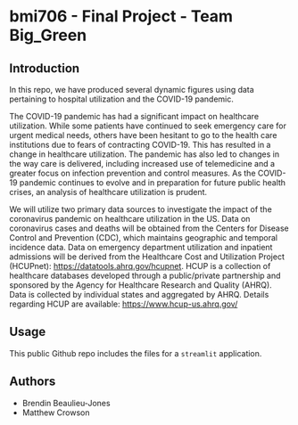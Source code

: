 # bmi706 - Final Project - Team Big_Green

## Introduction

In this repo, we have produced several dynamic figures using data pertaining to hospital utilization and the COVID-19 pandemic.

The COVID-19 pandemic has had a significant impact on healthcare utilization. While some patients have continued to seek emergency care for urgent medical needs, others have been hesitant to go to the health care institutions due to fears of contracting COVID-19. This has resulted in a change in healthcare utilization. The pandemic has also led to changes in the way care is delivered, including increased use of telemedicine and a greater focus on infection prevention and control measures. As the COVID-19 pandemic continues to evolve and in preparation for future public health crises, an analysis of healthcare utilization is prudent.

We will utilize two primary data sources to investigate the impact of the coronavirus pandemic on healthcare utilization in the US. Data on coronavirus cases and deaths will be obtained from the Centers for Disease Control and Prevention (CDC), which maintains geographic and temporal incidence data. Data on emergency department utilization and inpatient admissions will be derived from the Healthcare Cost and Utilization Project (HCUPnet): https://datatools.ahrq.gov/hcupnet. HCUP is a collection of healthcare databases developed through a public/private partnership and sponsored by the Agency for Healthcare Research and Quality (AHRQ). Data is collected by individual states and aggregated by AHRQ. Details regarding HCUP are available: https://www.hcup-us.ahrq.gov/

## Usage

This public Github repo includes the files for a `streamlit` application.

## Authors

* Brendin Beaulieu-Jones
* Matthew Crowson